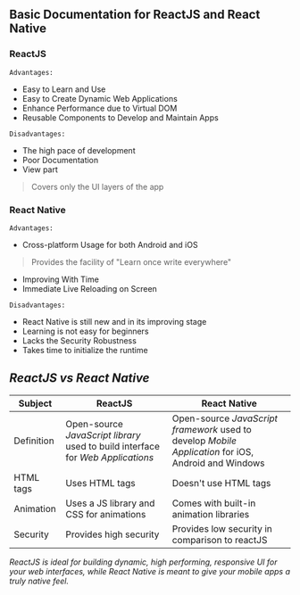 ## Basic Documentation for ReactJS and React Native

### ReactJS
```ssh
Advantages: 
```

- Easy to Learn and Use
- Easy to Create Dynamic Web Applications
- Enhance Performance due to Virtual DOM
- Reusable Components to Develop and Maintain Apps

```ssh
Disadvantages:
```

- The high pace of development
- Poor Documentation
- View part
> Covers only the UI layers of the app


### React Native

```ssh
Advantages:
```

- Cross-platform Usage for both Android and iOS
> Provides the facility of "Learn once write everywhere"
- Improving With Time
- Immediate Live Reloading on Screen

```ssh
Disadvantages:
```

- React Native is still new and in its improving stage
- Learning is not easy for beginners
- Lacks the Security Robustness
- Takes time to initialize the runtime



## _ReactJS vs React Native_

| Subject | ReactJS | React Native |
| ------- | ------- | ------------ |
| Definition | Open-source _JavaScript library_ used to build interface for _Web Applications_ |Open-source _JavaScript framework_ used to develop _Mobile Application_ for iOS, Android and Windows |
| HTML tags | Uses HTML tags | Doesn't use HTML tags |
| Animation | Uses a JS library and CSS for animations | Comes with built-in animation libraries |
| Security | Provides high security | Provides low security in comparison to reactJS | 


_ReactJS is ideal for building dynamic, high performing, responsive UI for your web interfaces, while React Native is meant to give your mobile apps a truly native feel._
